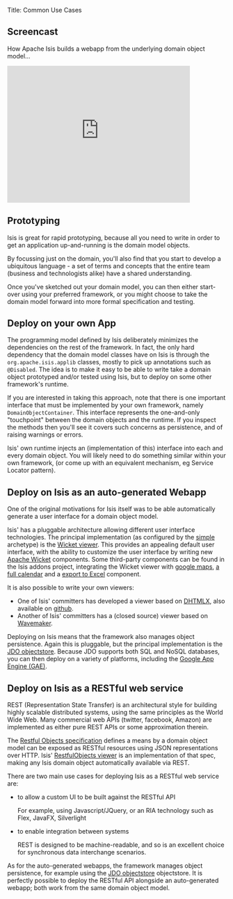 Title: Common Use Cases

## <a name="screencast"></a>Screencast

How Apache Isis builds a webapp from the underlying domain object model...

<iframe width="420" height="315" src="http://www.youtube.com/embed/ludOLyi6VyY" frameborder="0" allowfullscreen></iframe>

## Prototyping

Isis is great for rapid prototyping, because all you need to write in order to get an application up-and-running is the domain model objects.

By focussing just on the domain, you'll also find that you start to develop a ubiquitous language - a set of terms and concepts that the entire team (business and technologists alike) have a shared understanding.

Once you've sketched out your domain model, you can then either start-over using your preferred framework, or you might choose to take the domain model forward into more formal specification and testing.

## Deploy on your own App

The programming model defined by Isis deliberately minimizes the dependencies on the rest of the framework. In fact, the only hard dependency that the domain model classes have on Isis is through the `org.apache.isis.applib` classes, mostly to pick up annotations such as `@Disabled`. The idea is to make it easy to be able to write take a domain object prototyped and/or tested using Isis, but to deploy on some other framework's runtime.

If you are interested in taking this approach, note that there is one important interface that must be implemented by your own framework, namely `DomainObjectContainer`. This interface represents the one-and-only "touchpoint" between the domain objects and the runtime. If you inspect the methods then you'll see it covers such concerns as persistence, and of raising warnings or errors.

Isis' own runtime injects an (implementation of this) interface into each and every domain object. You will likely need to do something similar within your own framework, (or come up with an equivalent mechanism, eg Service Locator pattern).

## Deploy on Isis as an auto-generated Webapp

One of the original motivations for Isis itself was to be able automatically generate a user interface for a domain object model.

Isis' has a pluggable architecture allowing different user interface technologies.  The principal implementation (as configured by the [simple](../getting-started/simple-archetype.html) archetype) is the [Wicket viewer](../../components/viewers/wicket/about.html).  This provides an appealing default user interface, with the ability to customize the user interface by writing new [Apache Wicket](http://wicket.apache.org) components.  Some third-party components can be found in the Isis addons project, integrating the Wicket viewer with [google maps](https://github.com/isisaddons/isis-wicket-gmap3), [a full calendar](https://github.com/isisaddons/isis-wicket-fullcalendar2) and a [export to Excel](https://github.com/isisaddons/isis-wicket-excel) component.

It is also possible to write your own viewers:

* One of Isis' committers has developed a viewer based on [DHTMLX](), also available on [github](https://github.com/madytyoo/dhtmlx-isis-viewer).
* Another of Isis' committers has a (closed source) viewer based on [Wavemaker](http://www.wavemaker.com/).

Deploying on Isis means that the framework also manages object persistence.  Again this is pluggable, but the principal implementation is the [JDO objectstore](../../components/objectstores/jdo/about.html).  Because JDO supports both SQL and NoSQL databases, you can then deploy on a variety of platforms, including the [Google App Engine (GAE)](https://developers.google.com/appengine/).

## Deploy on Isis as a RESTful web service

REST (Representation State Transfer) is an architectural style for building highly scalable distributed systems, using the same principles as the World Wide Web. Many commercial web APIs (twitter, facebook, Amazon) are implemented as either pure REST APIs or some approximation therein.

The [Restful Objects specification](http://restfulobjects.org) defines a means by a domain object model can be exposed as RESTful resources using JSON representations over HTTP.  Isis' [RestfulObjects viewer](../../components/viewers/restfulobjects/about.html) is an implementation of that spec, making any Isis domain object automatically available via REST.

There are two main use cases for deploying Isis as a RESTful web service are:

- to allow a custom UI to be built against the RESTful API

  For example, using Javascript/JQuery, or an RIA technology such as Flex, JavaFX, Silverlight

- to enable integration between systems

  REST is designed to be machine-readable, and so is an excellent choice for synchronous data interchange scenarios.

As for the auto-generated webapps, the framework manages object persistence, for example using the [JDO objectstore](../../components/objectstores/jdo/about.html) objectstore.  It is perfectly possible to deploy the RESTful API alongside an auto-generated webapp; both work from the same domain object model.

